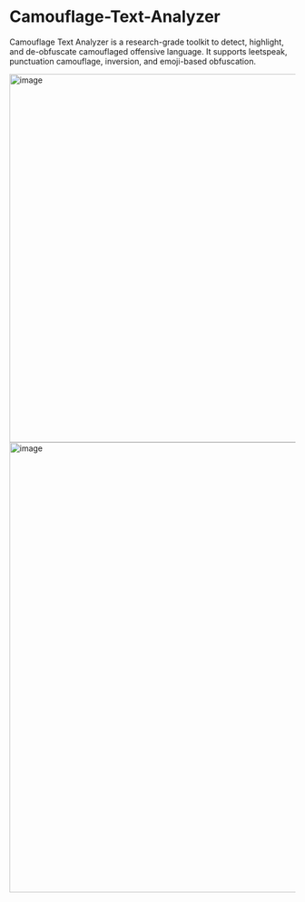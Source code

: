 # Camouflage-Text-Analyzer
Camouflage Text Analyzer is a research-grade toolkit to detect, highlight, and de-obfuscate camouflaged offensive language. It supports leetspeak, punctuation camouflage, inversion, and emoji-based obfuscation.

<img width="1913" height="648" alt="image" src="https://github.com/user-attachments/assets/3c8efbdb-a5d4-46b8-a14e-5c5b45226587" />
<img width="1918" height="792" alt="image" src="https://github.com/user-attachments/assets/1e8949f7-7cc1-4bf2-af3a-064b8b6bb957" />


